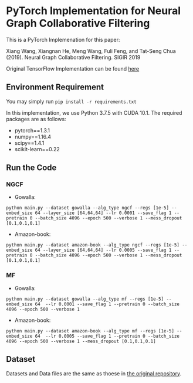 # PyTorch Implementation for Neural Graph Collaborative Filtering
This is a PyTorch Implemenation for this paper: 

Xiang Wang, Xiangnan He, Meng Wang, Fuli Feng, and Tat-Seng Chua (2019). Neural Graph Collaborative Filtering. SIGIR 2019


Original TensorFlow Implementation can be found [here](https://github.com/xiangwang1223/neural_graph_collaborative_filtering)

## Environment Requirement
You may simply run 
``
pip install -r requirements.txt
``

In this implementation, we use Python 3.7.5 with CUDA 10.1. 
The required packages are as follows:
* pytorch==1.3.1      
* numpy==1.16.4
* scipy==1.4.1
* scikit-learn==0.22


## Run the Code
### NGCF 
* Gowalla: 
```
python main.py --dataset gowalla --alg_type ngcf --regs [1e-5] --embed_size 64 --layer_size [64,64,64] --lr 0.0001 --save_flag 1 --pretrain 0 --batch_size 4096 --epoch 500 --verbose 1 --mess_dropout [0.1,0.1,0.1] 
```
* Amazon-book: 
```
python main.py --dataset amazon-book --alg_type ngcf --regs [1e-5] --embed_size 64 --layer_size [64,64,64] --lr 0.0005 --save_flag 1 --pretrain 0 --batch_size 4096 --epoch 500 --verbose 1 --mess_dropout [0.1,0.1,0.1]
```
### MF 
* Gowalla: 
```
python main.py --dataset gowalla --alg_type mf --regs [1e-5] --embed_size 64  --lr 0.0001 --save_flag 1 --pretrain 0 --batch_size 4096 --epoch 500 --verbose 1 
```
* Amazon-book: 
```
python main.py --dataset amazon-book --alg_type mf --regs [1e-5] --embed_size 64  --lr 0.0005 --save_flag 1 --pretrain 0 --batch_size 4096 --epoch 500 --verbose 1 --mess_dropout [0.1,0.1,0.1]
```


## Dataset
Datasets and Data files are the same as thoese in [the original repository](https://github.com/xiangwang1223/neural_graph_collaborative_filtering). 